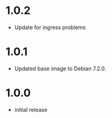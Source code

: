 # 1.0.2

- Update for ingress problems

# 1.0.1

- Updated base image to Debian 7.2.0.

# 1.0.0

- initial release
